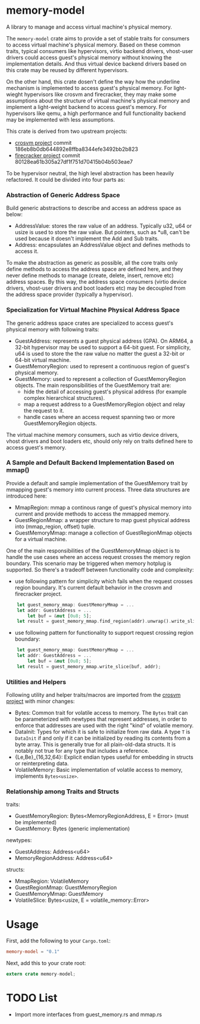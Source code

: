 # memory-model
A library to manage and access virtual machine's physical memory.

The `memory-model` crate aims to provide a set of stable traits for consumers to access virtual machine's physical memory. Based on these common traits, typical consumers like hypervisors, virtio backend drivers, vhost-user drivers could access guest's physical memory without knowing the implementation details. And thus virtual device backend drivers based on this crate may be reused by different hypervisors.

On the other hand, this crate dosen't define the way how the underline mechanism is implemented to access guest's physical memory. For light-wieght hypervisors like crosvm and firecracker, they may make some assumptions about the structure of virtual machine's physical memory and implement a light-weight backend to access guest's memory. For hypervisors like qemu, a high performance and full functionality backend may be implemented with less assumptions.

This crate is derived from two upstream projects:
- [crosvm project](https://chromium.googlesource.com/chromiumos/platform/crosvm/) commit 186eb8b0db644892e8ffba8344efe3492bb2b823
- [firecracker project](https://firecracker-microvm.github.io/) commit 80128ea61b305a27df1f751d70415b04b503eae7

To be hypervisor neutral, the high level abstraction has been heavily refactored. It could be divided into four parts as:

### Abstraction of Generic Address Space 
Build generic abstractions to describe and access an address space as below:
- AddressValue: stores the raw value of an address. Typically u32, u64 or usize is used to store the raw value. But pointers, such as \*u8, can't be used because it doesn't implement the Add and Sub traits.
- Address: encapsulates an AddressValue object and defines methods to access it.

To make the abstraction as generic as possible, all the core traits only define methods to access the address space are defined here, and they never define methods to manage (create, delete, insert, remove etc) address spaces. By this way, the address space consumers (virtio device drivers, vhost-user drivers and boot loaders etc) may be decoupled from the address space provider (typically a hypervisor).

### Specialization for Virtual Machine Physical Address Space
The generic address space crates are specialized to access guest's physical memory with following traits:
- GuestAddress: represents a guest physical address (GPA). On ARM64, a 32-bit hypervisor may be used to support a 64-bit guest. For simplicity, u64 is used to store the the raw value no matter the guest a 32-bit or 64-bit virtual machine.
- GuestMemoryRegion: used to represent a continuous region of guest's physical memory.
- GuestMemory: used to represent a collection of GuestMemoryRegion objects. The main responsibilities of the GuestMemory trait are:
	- hide the detail of accessing guest's physical address (for example complex hierarchical structures).
	- map a request address to a GuestMemoryRegion object and relay the request to it.
	- handle cases where an access request spanning two or more GuestMemoryRegion objects.

The virtual machine memory consumers, such as virtio device drivers, vhost drivers and boot loaders etc, should only rely on traits defined here to access guest's memory.

### A Sample and Default Backend Implementation Based on mmap()
Provide a default and sample implementation of the GuestMemory trait by mmapping guest's memory into current process. Three data structures are introduced here:
- MmapRegion: mmap a continous range of guest's physical memory into current and provide methods to access the mmapped memory.
- GuestRegionMmap: a wrapper structure to map guest physical address into (mmap\_region, offset) tuple.
- GuestMemoryMmap: manage a collection of GuestRegionMmap objects for a virtual machine.

One of the main responsibilities of the GuestMemoryMmap object is to handle the use cases where an access request crosses the memory region boundary. This scenario may be triggered when memory hotplug is supported. So there's a tradeoff between functionality code and complexity:
- use following pattern for simplicity which fails when the request crosses region boundary. It's current default behavior in the crosvm and firecracker project.
```rust
	let guest_memory_mmap: GuestMemoryMmap = ...
	let addr: GuestAddress = ...
        let buf = &mut [0u8; 5];
	let result = guest_memory_mmap.find_region(addr).unwrap().write_slice(buf, addr);
```
- use following pattern for functionality to support request crossing region boundary:
```rust
	let guest_memory_mmap: GuestMemoryMmap = ...
	let addr: GuestAddress = ...
        let buf = &mut [0u8; 5];
	let result = guest_memory_mmap.write_slice(buf, addr);
```

### Utilities and Helpers
Following utility and helper traits/macros are imported from the [crosvm project](https://chromium.googlesource.com/chromiumos/platform/crosvm/) with minor changes:
- Bytes: Common trait for volatile access to memory.  The `Bytes` trait can be parameterized with newtypes that represent addresses, in order to enforce that addresses are used with the right "kind" of volatile memory.
- DataInit: Types for which it is safe to initialize from raw data. A type `T` is `DataInit` if and only if it can be initialized by reading its contents from a byte array. This is generally true for all plain-old-data structs.  It is notably not true for any type that includes a reference.
- {Le,Be}\_{16,32,64}: Explicit endian types useful for embedding in structs or reinterpreting data.
- VolatileMemory: Basic implementation of volatile access to memory, implements `Bytes<usize>`.

### Relationship among Traits and Structs
traits:
- GuestMemoryRegion: Bytes<MemoryRegionAddress, E = Error> (must be implemented)
- GuestMemory: Bytes<GuestAddress> (generic implementation)

newtypes:
- GuestAddress: Address\<u64\>
- MemoryRegionAddress: Address\<u64\>

structs:
- MmapRegion: VolatileMemory
- GuestRegionMmap: GuestMemoryRegion
- GuestMemoryMmap: GuestMemory
- VolatileSlice: Bytes<usize, E = volatile_memory::Error>

# Usage
First, add the following to your `Cargo.toml`:
```toml
memory-model = "0.1"
```
Next, add this to your crate root:
```rust
extern crate memory-model;
```

# TODO List
- Import more interfaces from guest\_memory.rs and mmap.rs
